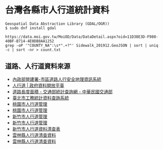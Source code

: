 # 台灣各縣市人行道統計資料

```
Geospatial Data Abstraction Library (GDAL/OGR))
$ sudo dnf install gdal

https://data.moi.gov.tw/MoiOD/Data/DataDetail.aspx?oid=11D38E3D-F980-40BF-B714-4E0DB8AA1252
grep -oP '"COUNTY_NA":\s*".+?"' Sidewalk_201912.GeoJSON | sort | uniq -c | sort -nr > count.txt
```

## 道路、人行道資料來源
  - [內政部營建署-市區道路人行安全地理資訊系統](http://sidewalk.cpami.gov.tw/sidewalk/)
  - [人行道 | 政府資料開放平臺](https://data.gov.tw/dataset/58791)
  - [道路長度面積 - 交通部統計查詢網 - 中華民國交通部](http://stat.motc.gov.tw/mocdb/stmain.jsp?sys=210&funid=b340101&type=1)
  - [臺北市工務統計資料查詢系統](http://pwbstat.taipei.gov.tw/pxweb2007p/dialog/statfile9.asp)
  - [桃園市人行道管理](https://data.gov.tw/dataset/26069)
  - [桃園市人行道管理](https://data.tycg.gov.tw/opendata/datalist/datasetMeta?oid=1de35418-b949-4ace-89a2-cb92714be3eb)
  - [新竹市人行道管理](https://data.gov.tw/dataset/86540)
  - [新竹市人行道管理](http://opendata.hccg.gov.tw/dataset/publicwork-20180621-141313-4445)
  - [新竹市人行道資料清查表](http://opendata.hccg.gov.tw/dataset/publicwork-20180621-141313-4445/resource/67bd8373-c93d-408c-9776-93809587153b)
  - [雲林縣人行道清查資料](https://data.gov.tw/dataset/40469)
  - [雲林縣人行道清查資料](https://public.yunlin.gov.tw/News_Content.aspx?n=760&s=256340)
